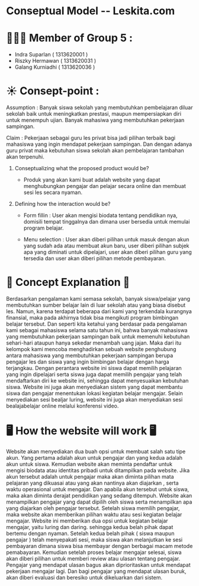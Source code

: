 # Conseptual Model -- Leskita.com
# :family_man_boy_boy: Member of Group 5 : 
- Indra Suparlan    ( 1313620001 )
- Riszky Hermawan   ( 1313620031 )
- Galang Kurniadhi  ( 1313620036 )



# :sunny: Consept-point :

Assumption :
    Banyak siswa sekolah yang membutuhkan pembelajaran diluar sekolah baik untuk meningkatkan prestasi, maupun mempersiapkan diri untuk menempuh ujian.
    Banyak mahasiwa yang membutuhkan pekerjaan sampingan.

Claim :
    Pekerjaan sebagai guru les privat bisa jadi pilihan terbaik bagi mahasiswa yang ingin mendapat pekerjaan sampingan. Dan dengan adanya guru privat maka kebutuhan siswa sekolah akan pembelajaran tambahan akan terpenuhi.



1. Conseptualizing what the proposed product would be?
    - Produk yang akan kami buat adalah website yang dapat menghubungkan pengajar dan pelajar  secara online dan membuat sesi les secara nyaman.


2. Defining how the interaction would be?
    - Form fillin : User akan mengisi biodata tentang pendidikan nya, domisili tempat tinggalnya dan dimana user bersedia untuk memulai program belajar.
         
    - Menu selection : User akan diberi pilihan untuk masuk dengan akun yang sudah ada atau membuat akun baru, user diberi pilihan subjek apa yang diminati untuk dipelajari,   user akan diberi pilihan guru yang tersedia dan user akan diberi pilihan metode pembayaran.



# :book:  Concept Explanation :open_book:
  Berdasarkan pengalaman kami semasa sekolah, banyak siswa/pelajar yang membutuhkan sumber belajar lain di luar sekolah atau yang biasa disebut les. Namun, karena terdapat beberapa dari kami yang terkendala kurangnya finansial, maka pada akhirnya tidak bisa mengikuti program bimbingan belajar tersebut. Dan seperti kita ketahui yang berdasar pada pengalaman kami sebagai mahasiswa selama satu tahun ini, bahwa banyak mahasiswa yang membutuhkan pekerjaan sampingan baik untuk memenuhi kebutuhan sehari-hari ataupun hanya sekedar menambah uang jajan.
  Maka dari itu kelompok kami mencoba menghadirkan sebuah website penghubung antara mahasiswa yang membutuhkan pekerjaan sampingan berupa pengajar les dan siswa yang ingin bimbingan belajar dengan harga terjangkau. Dengan perantara website ini siswa dapat memilih pelajaran yang ingin dipelajari serta siswa juga dapat memilih pengajar yang telah mendaftarkan diri ke website ini, sehingga dapat menyesuaikan kebutuhan siswa. Website ini juga akan menyediakan sistem yang dapat membantu siswa dan pengajar menentukan lokasi kegiatan belajar mengajar. Selain menyediakan sesi bealjar luring, website ini juga akan menyediakan sesi bealajabelajar online melalui konferensi video.
  
  
# :desktop_computer: How the website will work :desktop_computer:
  Website akan menyediakan dua buah opsi untuk membuat salah satu tipe akun. Yang pertama adalah akun untuk pengajar dan yang kedua adalah akun untuk siswa. Kemudian website akan meminta pendaftar untuk mengisi biodata atau identitas pribadi untuk ditampilkan pada website. Jika akun tersebut adalah untuk pengajar maka akan diminta pilihan mata pelajaran yang dikuasai atau yang akan nantinya akan diajarkan , serta waktu operasional untuk mengajar. Dan apabila akun tersebut untuk siswa, maka akan diminta derajat pendidikan yang sedang ditempuh.
  Website akan menampilkan pengajar yang dapat dipilih oleh siswa serta menampilkan apa yang diajarkan oleh pengajar tersebut. Setelah siswa memilih pengajar, maka website akan memberikan pilihan waktu atau sesi kegiatan belajar mengajar. Website ini memberikan dua opsi untuk kegiatan belajar mengajar, yaitu luring dan daring. sehingga kedua belah pihak dapat bertemu dengan nyaman.
  Setelah kedua belah pihak ( siswa maupun pengajar ) telah menyepakati sesi, maka siswa akan melanjutkan ke sesi pembayaran dimana siswa bisa membayar dengan berbagai macam metode pemabayaran. Kemudian setelah proses belajar mengajar selesai, siswa akan diberi pilihan untuk memberi review atau ulasan tentang pengajar. Pengajar yang mendapat ulasan bagus akan diprioritaskan untuk mendapat pekerjaan mengajar lagi. Dan bagi pengajar yang mendapat ulasan buruk, akan diberi evaluasi dan beresiko untuk dikeluarkan dari sistem.



